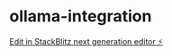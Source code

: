 # ollama-integration

[Edit in StackBlitz next generation editor ⚡️](https://stackblitz.com/~/github.com/hemankothari/ollama-integration)
